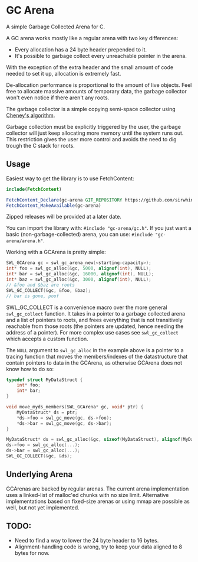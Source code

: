 # GC Arena
A simple Garbage Collected Arena for C.

A GC arena works mostly like a regular arena with two key differences:

- Every allocation has a 24 byte header prepended to it.
- It's possible to garbage collect every unreachable pointer in the arena.

With the exception of the extra header and the small amount of code needed to set it up, allocation is extremely fast.

De-allocation performance is proportional to the amount of live objects.
Feel free to allocate massive amounts of temporary data, the garbage collector won't even notice if there aren't any roots.

The garbage collector is a simple copying semi-space collector using [Cheney's algorithm](https://en.wikipedia.org/wiki/Cheney%27s_algorithm).

Garbage collection must be explicitly triggered by the user, the garbage collector will just keep allocating more memory until the system runs out. This restriction gives the user more control and avoids the need to dig trough the C stack for roots.

## Usage

Easiest way to get the library is to use FetchContent:

```cmake
include(FetchContent)

FetchContent_Declare(gc-arena GIT_REPOSITORY https://github.com/sirwhinesalot/gc-arena.git)
FetchContent_MakeAvailable(gc-arena)
```

Zipped releases will be provided at a later date.

You can import the library with: `#include "gc-arena/gc.h"`.
If you just want a basic (non-garbage-collected) arena, you can use: `#include "gc-arena/arena.h"`.

Working with a GCArena is pretty simple:

```c
SWL_GCArena gc = swl_gc_arena_new(<starting-capacity>);
int* foo = swl_gc_alloc(&gc, 5000, alignof(int), NULL);
int* bar = swl_gc_alloc(&gc, 16000, alignof(int), NULL);
int* baz = swl_gc_alloc(&gc, 3000, alignof(int), NULL);
// &foo and &baz are roots
SWL_GC_COLLECT(&gc, &foo, &baz);
// bar is gone, poof
```

SWL_GC_COLLECT is a convenience macro over the more general `swl_gc_collect` function. It takes in a pointer to a garbage collected arena and a list of pointers to roots, and frees everything that is not transitively reachable from those roots (the pointers are updated, hence needing the address of a pointer). For more complex use cases see `swl_gc_collect` which accepts a custom function.

The `NULL` argument to `swl_gc_alloc` in the example above is a pointer to a tracing function that moves the members/indexes of the datastructure that contain pointers to data in the GCArena, as otherwise GCArena does not know how to do so:

```c
typedef struct MyDataStruct {
    int* foo;
    int* bar;
}

void move_myds_members(SWL_GCArena* gc, void* ptr) {
    MyDataStruct* ds = ptr;
    *ds->foo = swl_gc_move(gc, ds->foo);
    *ds->bar = swl_gc_move(gc, ds->bar);
}

MyDataStruct* ds = swl_gc_alloc(&gc, sizeof(MyDataStruct), alignof(MyDataStruct), move_my_ds_members);
ds->foo = swl_gc_alloc(...);
ds->bar = swl_gc_alloc(...);
SWL_GC_COLLECT(&gc, &ds);
```

## Underlying Arena

GCArenas are backed by regular arenas. The current arena implementation uses a linked-list of malloc'ed chunks with no size limit.
Alternative implementations based on fixed-size arenas or using mmap are possible as well, but not yet implemented.

## TODO:

- Need to find a way to lower the 24 byte header to 16 bytes.
- Alignment-handling code is wrong, try to keep your data aligned to 8 bytes for now.

